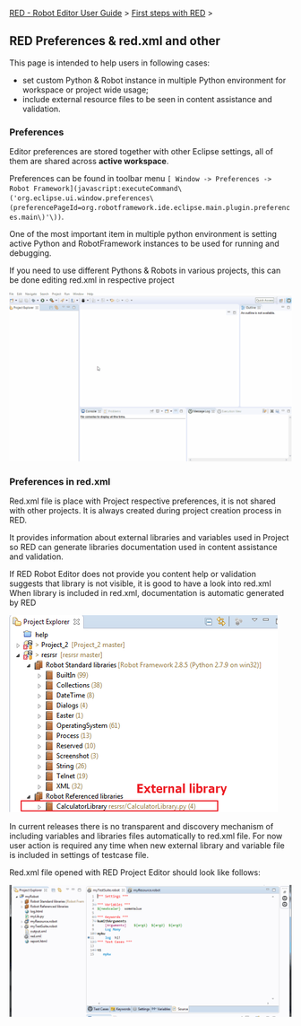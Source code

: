 [RED - Robot Editor User Guide](http://nokia.github.io/RED/help/index.md) >
[First steps with
RED](http://nokia.github.io/RED/help/first_steps/first_steps.md) >

## RED Preferences & red.xml and other

This page is intended to help users in following cases:  

  * set custom Python & Robot instance in multiple Python environment for workspace or project wide usage;
  * include external resource files to be seen in content assistance and validation.

###  Preferences

Editor preferences are stored together with other Eclipse settings, all of
them are shared across **active workspace**.

Preferences can be found in toolbar menu `[ Window -> Preferences -> Robot
Framework](javascript:executeCommand\('org.eclipse.ui.window.preferences\(preferencePageId=org.robotframework.ide.eclipse.main.plugin.preferences.main\)'\))`.

One of the most important item in multiple python environment is setting
active Python and RobotFramework instances to be used for running and
debugging.

If you need to use different Pythons & Robots in various projects, this can be
done editing red.xml in respective project

  
![](preferences_misc/red_preferences.gif)

###  Preferences in red.xml

Red.xml file is place with Project respective preferences, it is not shared
with other projects. It is always created during project creation process in
RED.

It provides information about external libraries and variables used in Project
so RED can generate libraries documentation used in content assistance and
validation.

If RED Robot Editor does not provide you content help or validation suggests
that library is not visible, it is good to have a look into red.xml When
library is included in red.xml, documentation is automatic generated by RED

  
![](preferences_misc/project_external_libs.png)  

In current releases there is no transparent and discovery mechanism of
including variables and libraries files automatically to red.xml file. For now
user action is required any time when new external library and variable file
is included in settings of testcase file.

Red.xml file opened with RED Project Editor should look like follows:

  
![](preferences_misc/red_xml.gif)  

